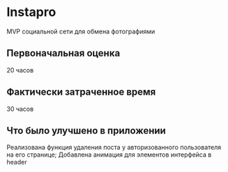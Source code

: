 # Instapro

MVP социальной сети для обмена фотографиями

## Первоначальная оценка

20 часов

## Фактически затраченное время

30 часов

## Что было улучшено в приложении

Реализована функция удаления поста у авторизованного пользователя на его странице;
Добавлена анимация для элементов интерфейса в header
